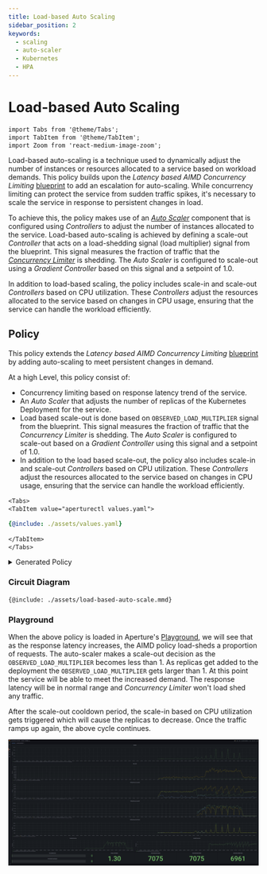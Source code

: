 ```yaml
---
title: Load-based Auto Scaling
sidebar_position: 2
keywords:
  - scaling
  - auto-scaler
  - Kubernetes
  - HPA
---
```


# **Load-based Auto Scaling**

```mdx-code-block
import Tabs from '@theme/Tabs';
import TabItem from '@theme/TabItem';
import Zoom from 'react-medium-image-zoom';
```

Load-based auto-scaling is a technique used to dynamically adjust the number of
instances or resources allocated to a service based on workload demands. This
policy builds upon the _Latency based AIMD Concurrency Limiting_
[blueprint](reference/policies/bundled-blueprints/policies/latency-aimd-concurrency-limiting.md)
to add an escalation for auto-scaling. While concurrency limiting can protect
the service from sudden traffic spikes, it's necessary to scale the service in
response to persistent changes in load.

To achieve this, the policy makes use of an
[_Auto Scaler_](concepts/integrations/auto-scale/components/auto-scaler.md)
component that is configured using _Controllers_ to adjust the number of
instances allocated to the service. Load-based auto-scaling is achieved by
defining a scale-out _Controller_ that acts on a load-shedding signal (load
multiplier) signal from the blueprint. This signal measures the fraction of
traffic that the
[_Concurrency Limiter_](concepts/integrations/flow-control/components/concurrency-limiter.md)
is shedding. The _Auto Scaler_ is configured to scale-out using a _Gradient
Controller_ based on this signal and a setpoint of 1.0.

In addition to load-based scaling, the policy includes scale-in and scale-out
_Controllers_ based on CPU utilization. These _Controllers_ adjust the resources
allocated to the service based on changes in CPU usage, ensuring that the
service can handle the workload efficiently.

## Policy

This policy extends the _Latency based AIMD Concurrency Limiting_
[blueprint](reference/policies/bundled-blueprints/policies/latency-aimd-concurrency-limiting.md)
by adding auto-scaling to meet persistent changes in demand.

At a high Level, this policy consist of:

- Concurrency limiting based on response latency trend of the service.
- An _Auto Scaler_ that adjusts the number of replicas of the Kubernetes
  Deployment for the service.
- Load based scale-out is done based on `OBSERVED_LOAD_MULTIPLIER` signal from
  the blueprint. This signal measures the fraction of traffic that the
  _Concurrency Limiter_ is shedding. The _Auto Scaler_ is configured to
  scale-out based on a _Gradient Controller_ using this signal and a setpoint of
  1.0.
- In addition to the load based scale-out, the policy also includes scale-in and
  scale-out _Controllers_ based on CPU utilization. These _Controllers_ adjust
  the resources allocated to the service based on changes in CPU usage, ensuring
  that the service can handle the workload efficiently.

```mdx-code-block
<Tabs>
<TabItem value="aperturectl values.yaml">
```

```yaml
{@include: ./assets/values.yaml}
```

```mdx-code-block
</TabItem>
</Tabs>
```

<details><summary>Generated Policy</summary>
<p>

```yaml
{@include: ./assets/load-based-auto-scale.yaml}
```

</p>
</details>

### Circuit Diagram

<Zoom>

```mermaid
{@include: ./assets/load-based-auto-scale.mmd}
```

</Zoom>

### Playground

When the above policy is loaded in Aperture's
[Playground](/get-started/playground/playground.md), we will see that as the
response latency increases, the AIMD policy load-sheds a proportion of requests.
The auto-scaler makes a scale-out decision as the `OBSERVED_LOAD_MULTIPLIER`
becomes less than 1. As replicas get added to the deployment the
`OBSERVED_LOAD_MULTIPLIER` gets larger than 1. At this point the service will be
able to meet the increased demand. The response latency will be in normal range
and _Concurrency Limiter_ won't load shed any traffic.

After the scale-out cooldown period, the scale-in based on CPU utilization gets
triggered which will cause the replicas to decrease. Once the traffic ramps up
again, the above cycle continues.

<Zoom>

![Auto-Scale](./assets/auto-scale-playground.png)

</Zoom>

